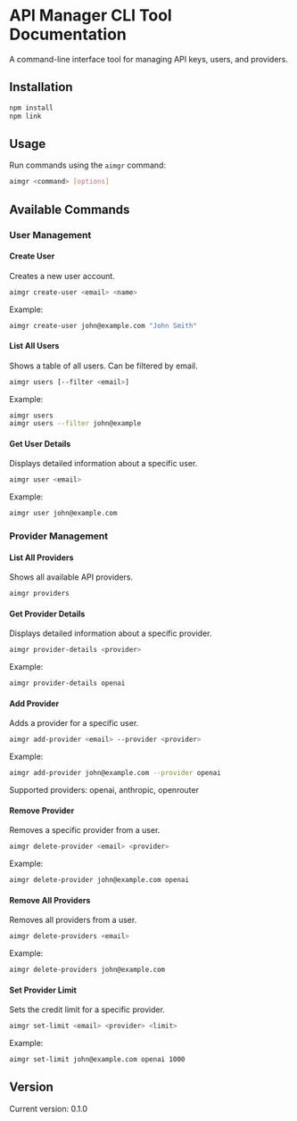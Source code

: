 # API Manager CLI Tool Documentation

A command-line interface tool for managing API keys, users, and providers.

## Installation

```bash
npm install
npm link
```

## Usage

Run commands using the `aimgr` command:

```bash
aimgr <command> [options]
```

## Available Commands

### User Management

#### Create User

Creates a new user account.

```bash
aimgr create-user <email> <name>
```

Example:

```bash
aimgr create-user john@example.com "John Smith"
```

#### List All Users

Shows a table of all users. Can be filtered by email.

```bash
aimgr users [--filter <email>]
```

Example:

```bash
aimgr users
aimgr users --filter john@example
```

#### Get User Details

Displays detailed information about a specific user.

```bash
aimgr user <email>
```

Example:

```bash
aimgr user john@example.com
```

### Provider Management

#### List All Providers

Shows all available API providers.

```bash
aimgr providers
```

#### Get Provider Details

Displays detailed information about a specific provider.

```bash
aimgr provider-details <provider>
```

Example:

```bash
aimgr provider-details openai
```

#### Add Provider

Adds a provider for a specific user.

```bash
aimgr add-provider <email> --provider <provider>
```

Example:

```bash
aimgr add-provider john@example.com --provider openai
```

Supported providers: openai, anthropic, openrouter

#### Remove Provider

Removes a specific provider from a user.

```bash
aimgr delete-provider <email> <provider>
```

Example:

```bash
aimgr delete-provider john@example.com openai
```

#### Remove All Providers

Removes all providers from a user.

```bash
aimgr delete-providers <email>
```

Example:

```bash
aimgr delete-providers john@example.com
```

#### Set Provider Limit

Sets the credit limit for a specific provider.

```bash
aimgr set-limit <email> <provider> <limit>
```

Example:

```bash
aimgr set-limit john@example.com openai 1000
```

## Version

Current version: 0.1.0

```

```
